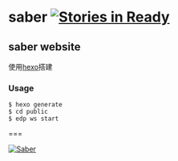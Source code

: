 saber [![Stories in Ready](https://badge.waffle.io/ecomfe/saber.png?label=ready&title=Ready)](https://waffle.io/ecomfe/saber)
===

saber website
---

使用[hexo](https://github.com/tommy351/hexo)搭建

### Usage

    $ hexo generate
    $ cd public
    $ edp ws start

===

[![Saber](https://f.cloud.github.com/assets/157338/1485433/aeb5c72a-4714-11e3-87ae-7ef8ae66e605.png)](http://ecomfe.github.io/saber/)
